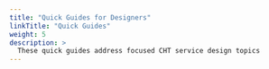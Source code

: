 ```yaml
---
title: "Quick Guides for Designers"
linkTitle: "Quick Guides"
weight: 5
description: >
  These quick guides address focused CHT service design topics
---
```


